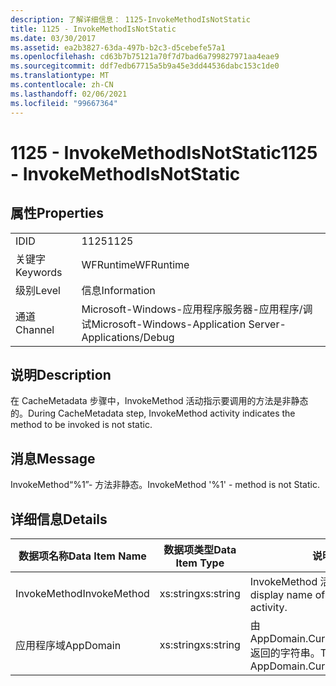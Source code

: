 ```yaml
---
description: 了解详细信息： 1125-InvokeMethodIsNotStatic
title: 1125 - InvokeMethodIsNotStatic
ms.date: 03/30/2017
ms.assetid: ea2b3827-63da-497b-b2c3-d5cebefe57a1
ms.openlocfilehash: cd63b7b75121a70f7d7bad6a799827971aa4eae9
ms.sourcegitcommit: ddf7edb67715a5b9a45e3dd44536dabc153c1de0
ms.translationtype: MT
ms.contentlocale: zh-CN
ms.lasthandoff: 02/06/2021
ms.locfileid: "99667364"
---
```

# <a name="1125---invokemethodisnotstatic"></a><span data-ttu-id="48d27-103">1125 - InvokeMethodIsNotStatic</span><span class="sxs-lookup"><span data-stu-id="48d27-103">1125 - InvokeMethodIsNotStatic</span></span>

## <a name="properties"></a><span data-ttu-id="48d27-104">属性</span><span class="sxs-lookup"><span data-stu-id="48d27-104">Properties</span></span>  
  
|||  
|-|-|  
|<span data-ttu-id="48d27-105">ID</span><span class="sxs-lookup"><span data-stu-id="48d27-105">ID</span></span>|<span data-ttu-id="48d27-106">1125</span><span class="sxs-lookup"><span data-stu-id="48d27-106">1125</span></span>|  
|<span data-ttu-id="48d27-107">关键字</span><span class="sxs-lookup"><span data-stu-id="48d27-107">Keywords</span></span>|<span data-ttu-id="48d27-108">WFRuntime</span><span class="sxs-lookup"><span data-stu-id="48d27-108">WFRuntime</span></span>|  
|<span data-ttu-id="48d27-109">级别</span><span class="sxs-lookup"><span data-stu-id="48d27-109">Level</span></span>|<span data-ttu-id="48d27-110">信息</span><span class="sxs-lookup"><span data-stu-id="48d27-110">Information</span></span>|  
|<span data-ttu-id="48d27-111">通道</span><span class="sxs-lookup"><span data-stu-id="48d27-111">Channel</span></span>|<span data-ttu-id="48d27-112">Microsoft-Windows-应用程序服务器-应用程序/调试</span><span class="sxs-lookup"><span data-stu-id="48d27-112">Microsoft-Windows-Application Server-Applications/Debug</span></span>|  
  
## <a name="description"></a><span data-ttu-id="48d27-113">说明</span><span class="sxs-lookup"><span data-stu-id="48d27-113">Description</span></span>  

 <span data-ttu-id="48d27-114">在 CacheMetadata 步骤中，InvokeMethod 活动指示要调用的方法是非静态的。</span><span class="sxs-lookup"><span data-stu-id="48d27-114">During CacheMetadata step, InvokeMethod activity indicates the method to be invoked is not static.</span></span>  
  
## <a name="message"></a><span data-ttu-id="48d27-115">消息</span><span class="sxs-lookup"><span data-stu-id="48d27-115">Message</span></span>  

 <span data-ttu-id="48d27-116">InvokeMethod“%1”- 方法非静态。</span><span class="sxs-lookup"><span data-stu-id="48d27-116">InvokeMethod '%1' - method is not Static.</span></span>  
  
## <a name="details"></a><span data-ttu-id="48d27-117">详细信息</span><span class="sxs-lookup"><span data-stu-id="48d27-117">Details</span></span>  
  
|<span data-ttu-id="48d27-118">数据项名称</span><span class="sxs-lookup"><span data-stu-id="48d27-118">Data Item Name</span></span>|<span data-ttu-id="48d27-119">数据项类型</span><span class="sxs-lookup"><span data-stu-id="48d27-119">Data Item Type</span></span>|<span data-ttu-id="48d27-120">说明</span><span class="sxs-lookup"><span data-stu-id="48d27-120">Description</span></span>|  
|--------------------|--------------------|-----------------|  
|<span data-ttu-id="48d27-121">InvokeMethod</span><span class="sxs-lookup"><span data-stu-id="48d27-121">InvokeMethod</span></span>|<span data-ttu-id="48d27-122">xs:string</span><span class="sxs-lookup"><span data-stu-id="48d27-122">xs:string</span></span>|<span data-ttu-id="48d27-123">InvokeMethod 活动的显示名称。</span><span class="sxs-lookup"><span data-stu-id="48d27-123">The display name of the InvokeMethod activity.</span></span>|  
|<span data-ttu-id="48d27-124">应用程序域</span><span class="sxs-lookup"><span data-stu-id="48d27-124">AppDomain</span></span>|<span data-ttu-id="48d27-125">xs:string</span><span class="sxs-lookup"><span data-stu-id="48d27-125">xs:string</span></span>|<span data-ttu-id="48d27-126">由 AppDomain.CurrentDomain.FriendlyName 返回的字符串。</span><span class="sxs-lookup"><span data-stu-id="48d27-126">The string returned by AppDomain.CurrentDomain.FriendlyName.</span></span>|
